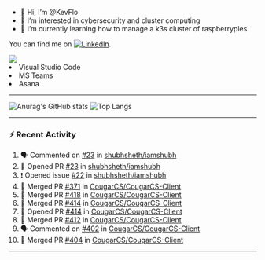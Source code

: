 - 👋 Hi, I’m @KevFlo
- 👀 I’m interested in cybersecurity and cluster computing
- 🌱 I’m currently learning how to manage a k3s cluster of raspberrypies


You can find me on [![LinkedIn][3.2]][3].

<!-- Icons -->

[3.2]: https://i.imgur.com/IwuydvD.png (LinkedIn icon without padding)

<!-- Links to your social media accounts -->

[3]: https://www.linkedin.com/in/flores-kevin/


<a>
    <img src="https://img.shields.io/badge/-Commonly%20Used%20Tools-lightgrey ">
    <li>Visual Studio Code</li> <li>MS Teams</li> <li>Asana</li>
</a>



---

![Anurag's GitHub stats](https://github-readme-stats-kevflo.vercel.app/api?username=KevFlo&count_private=true&hide=stars&show_icons=true&theme=nord)
![Top Langs](https://github-readme-stats-kevflo.vercel.app/api/top-langs/?username=KevFlo&langs_count=5&show_icons=true&theme=nord)

---

### :zap: Recent Activity

<!--START_SECTION:activity-->
1. 🗣 Commented on [#23](https://github.com/shubhsheth/iamshubh/issues/23) in [shubhsheth/iamshubh](https://github.com/shubhsheth/iamshubh)
2. 💪 Opened PR [#23](https://github.com/shubhsheth/iamshubh/pull/23) in [shubhsheth/iamshubh](https://github.com/shubhsheth/iamshubh)
3. ❗️ Opened issue [#22](https://github.com/shubhsheth/iamshubh/issues/22) in [shubhsheth/iamshubh](https://github.com/shubhsheth/iamshubh)
4. 🎉 Merged PR [#371](https://github.com/CougarCS/CougarCS-Client/pull/371) in [CougarCS/CougarCS-Client](https://github.com/CougarCS/CougarCS-Client)
5. 🎉 Merged PR [#418](https://github.com/CougarCS/CougarCS-Client/pull/418) in [CougarCS/CougarCS-Client](https://github.com/CougarCS/CougarCS-Client)
6. 🎉 Merged PR [#414](https://github.com/CougarCS/CougarCS-Client/pull/414) in [CougarCS/CougarCS-Client](https://github.com/CougarCS/CougarCS-Client)
7. 💪 Opened PR [#414](https://github.com/CougarCS/CougarCS-Client/pull/414) in [CougarCS/CougarCS-Client](https://github.com/CougarCS/CougarCS-Client)
8. 🎉 Merged PR [#412](https://github.com/CougarCS/CougarCS-Client/pull/412) in [CougarCS/CougarCS-Client](https://github.com/CougarCS/CougarCS-Client)
9. 🗣 Commented on [#402](https://github.com/CougarCS/CougarCS-Client/issues/402) in [CougarCS/CougarCS-Client](https://github.com/CougarCS/CougarCS-Client)
10. 🎉 Merged PR [#404](https://github.com/CougarCS/CougarCS-Client/pull/404) in [CougarCS/CougarCS-Client](https://github.com/CougarCS/CougarCS-Client)
<!--END_SECTION:activity-->

---
<!---
KevFlo/KevFlo is a ✨ special ✨ repository because its `README.md` (this file) appears on your GitHub profile.
You can click the Preview link to take a look at your changes.
--->
